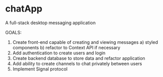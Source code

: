 # chatApp
A full-stack desktop messaging application 


GOALS:  

1) Create front-end capable of creating and viewing messages
  a) styled components
  b) refactor to Context API if necessary 
2) Add authentication to create users and login
3) Create backend database to store data and refactor application
4) Add ability to create channels to chat privately between users 
5) Implement Signal protocol 
